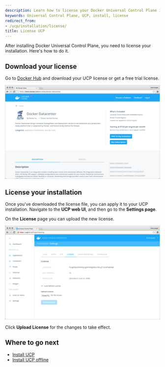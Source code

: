 ```yaml
---
description: Learn how to license your Docker Universal Control Plane installation.
keywords: Universal Control Plane, UCP, install, license
redirect_from:
- /ucp/installation/license/
title: License UCP
---
```


After installing Docker Universal Control Plane, you need to license your
installation. Here's how to do it.

## Download your license

Go to [Docker Hub](https://hub.docker.com/bundles/docker-datacenter) and
download your UCP license or get a free trial license.

![](../images/license-ucp-1.png)


## License your installation

Once you've downloaded the license file, you can apply it to your UCP
installation. Navigate to the **UCP web UI**, and then go to the **Settings
page**.

On the **License** page you can upload the new license.

![](../images/license-ucp-2.png)

Click **Upload License** for the changes to take effect.

## Where to go next

* [Install UCP](install-production.md)
* [Install UCP offline](install-offline.md)
